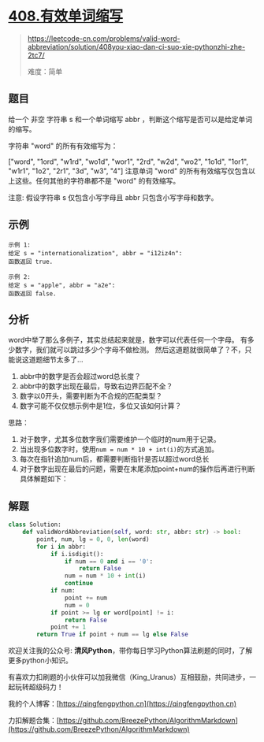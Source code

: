 # [408.有效单词缩写](https://leetcode-cn.com/problems/valid-word-abbreviation/solution/408you-xiao-dan-ci-suo-xie-pythonzhi-zhe-2tc7/)
> https://leetcode-cn.com/problems/valid-word-abbreviation/solution/408you-xiao-dan-ci-suo-xie-pythonzhi-zhe-2tc7/
> 
> 难度：简单

## 题目

给一个 非空 字符串 s 和一个单词缩写 abbr ，判断这个缩写是否可以是给定单词的缩写。

字符串 "word" 的所有有效缩写为：

["word", "1ord", "w1rd", "wo1d", "wor1", "2rd", "w2d", "wo2", "1o1d", "1or1", "w1r1", "1o2", "2r1", "3d", "w3", "4"]
注意单词 "word" 的所有有效缩写仅包含以上这些。任何其他的字符串都不是 "word" 的有效缩写。

注意:
假设字符串 s 仅包含小写字母且 abbr 只包含小写字母和数字。

## 示例

```
示例 1:
给定 s = "internationalization", abbr = "i12iz4n":
函数返回 true.
 
示例 2:
给定 s = "apple", abbr = "a2e":
函数返回 false.
```

## 分析
word中举了那么多例子，其实总结起来就是，数字可以代表任何一个字母。
有多少数字，我们就可以跳过多少个字母不做检测。
然后这道题就很简单了？不，只能说这道题细节太多了...
1. abbr中的数字是否会超过word总长度？
2. abbr中的数字出现在最后，导致右边界匹配不全？
3. 数字以0开头，需要判断为不合规的匹配类型？
4. 数字可能不仅仅想示例中是1位，多位又该如何计算？

思路：
1. 对于数字，尤其多位数字我们需要维护一个临时的num用于记录。
2. 当出现多位数字时，使用`num = num * 10 + int(i)`的方式追加。
3. 每次在指针追加num后，都需要判断指针是否以超过word总长
4. 对于数字出现在最后的问题，需要在末尾添加point+num的操作后再进行判断
具体解题如下：

## 解题

```python
class Solution:
    def validWordAbbreviation(self, word: str, abbr: str) -> bool:
        point, num, lg = 0, 0, len(word)
        for i in abbr:
            if i.isdigit():
                if num == 0 and i == '0':
                    return False
                num = num * 10 + int(i)
                continue
            if num:
                point += num
                num = 0
            if point >= lg or word[point] != i:
                return False
            point += 1
        return True if point + num == lg else False
```

欢迎关注我的公众号: **清风Python**，带你每日学习Python算法刷题的同时，了解更多python小知识。

有喜欢力扣刷题的小伙伴可以加我微信（King_Uranus）互相鼓励，共同进步，一起玩转超级码力！

我的个人博客：[https://qingfengpython.cn](https://qingfengpython.cn)

力扣解题合集：[https://github.com/BreezePython/AlgorithmMarkdown](https://github.com/BreezePython/AlgorithmMarkdown)